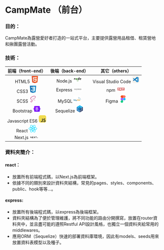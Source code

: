 # CampMate （前台）

### 目的：
CampMate為露營愛好者打造的一站式平台，主要提供露營用品租借、租賃營地和揪團露營活動。

### 技術：
| 前端（front-end） | 後端（back-end） | 其它（others） |
|:----------------:|:--------------:|:-------------:|
| HTML5 ![image](icon_img/html5.png) | Node.js ![image](icon_img/nodejs.png) | Visual Studio Code ![image](icon_img/vscode.png) |
| CSS3 ![image](icon_img/css3.png) | Express ![image](icon_img/express.png) | npm ![image](icon_img/npm.png) |
| SCSS ![image](icon_img/scss.png) | MySQL ![image](icon_img/mysql.png) | Figma ![image](icon_img/figma.png) |
| Bootstrap ![image](icon_img/bootstrap.png) | Sequelize ![image](icon_img/sequelize.png) |  |
| Javascript ES6 ![image](icon_img/javascript.png) |  |  |
| React ![image](icon_img/react.png) |  |  |
| Next.js ![image](icon_img/nextjs.png) |  |  |

### 資料夾簡介：
#### react：
  * 放置所有前端程式碼，以Next.js為前端框架。
  * 依據不同的類別來設計資料夾結構，常見的pages、styles、components、public、hook等等...。

#### express:
  * 放置所有後端程式碼，以express為後端框架。
  * 資料夾結構為了便於管理維護，將不同功能的路由分開撰寫，放置在router資料夾中，並且盡可能的遵照Restful API設計風格，也獨立一個資料夾給常用的middlewares。
  * 應用ORM（Sequelize）快速的部署資料庫環境，因此有models、seeds用來放置資料表模型以及種子。

